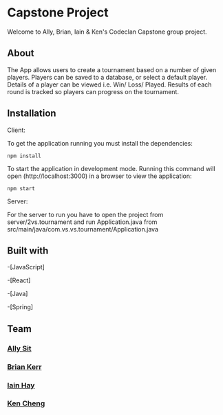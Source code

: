 # Capstone Project

Welcome to Ally, Brian, Iain & Ken's Codeclan Capstone group project.

## About

The App allows users to create a tournament based on a number of given players. Players can be saved to a database, or select a default player. Details of a player can be viewed i.e. Win/ Loss/ Played. Results of each round is tracked so players can progress on the tournament. 

## Installation

Client:

To get the application running you must install the dependencies:

```
npm install
```

To start the application in development mode. Running this command will open (http://localhost:3000) in a browser to view the application:

```
npm start
```

Server:

For the server to run you have to open the project from server/2vs.tournament and run Application.java from src/main/java/com.vs.vs.tournament/Application.java


## Built with

-[JavaScript]

-[React]

-[Java]

-[Spring]

## Team

### [Ally Sit](https://github.com/Ally288)

### [Brian Kerr](https://github.com/SkyeEli)

### [Iain Hay](https://github.com/iain2)

### [Ken Cheng](https://github.com/Ckk169)
